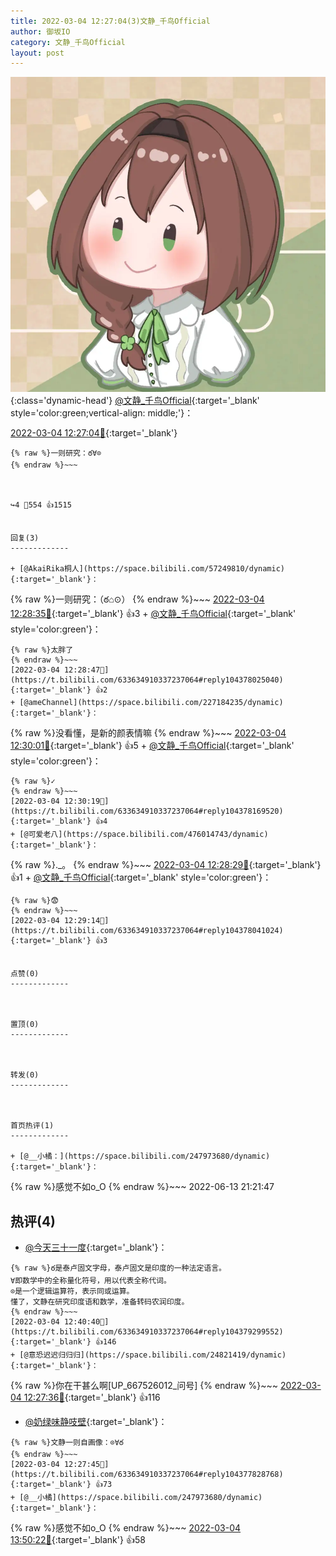 ```yaml
---
title: 2022-03-04 12:27:04(3)文静_千鸟Official
author: 御坂IO
category: 文静_千鸟Official
layout: post
---
```


![img](/images/ac7482ed1b9a7f203dc68c0c4a77c488a27b108a.jpg){:class='dynamic-head'}
[@文静_千鸟Official](https://space.bilibili.com/667526012/dynamic){:target='_blank' style='color:green;vertical-align: middle;'}：

[2022-03-04 12:27:04🔗](https://t.bilibili.com/633634910337237064){:target='_blank'}

~~~
{% raw %}一则研究：ఠ∀⊙
{% endraw %}~~~



↪️4 💬554 👍1515


回复(3)
-------------

+ [@AkaiRika桐人](https://space.bilibili.com/57249810/dynamic){:target='_blank'}：
~~~
{% raw %}一则研究：（ఠ⌂⊙）
{% endraw %}~~~
[2022-03-04 12:28:35🔗](https://t.bilibili.com/633634910337237064#reply104377941952){:target='_blank'} 👍3
    + [@文静_千鸟Official](https://space.bilibili.com/667526012/dynamic){:target='_blank' style='color:green'}：
~~~
{% raw %}太胖了
{% endraw %}~~~
[2022-03-04 12:28:47🔗](https://t.bilibili.com/633634910337237064#reply104378025040){:target='_blank'} 👍2
+ [@ameChannel](https://space.bilibili.com/227184235/dynamic){:target='_blank'}：
~~~
{% raw %}没看懂，是新的颜表情嘛
{% endraw %}~~~
[2022-03-04 12:30:01🔗](https://t.bilibili.com/633634910337237064#reply104377997088){:target='_blank'} 👍5
    + [@文静_千鸟Official](https://space.bilibili.com/667526012/dynamic){:target='_blank' style='color:green'}：
~~~
{% raw %}✓
{% endraw %}~~~
[2022-03-04 12:30:19🔗](https://t.bilibili.com/633634910337237064#reply104378169520){:target='_blank'} 👍4
+ [@可爱老八](https://space.bilibili.com/476014743/dynamic){:target='_blank'}：
~~~
{% raw %}._。
{% endraw %}~~~
[2022-03-04 12:28:29🔗](https://t.bilibili.com/633634910337237064#reply104378083872){:target='_blank'} 👍1
    + [@文静_千鸟Official](https://space.bilibili.com/667526012/dynamic){:target='_blank' style='color:green'}：
~~~
{% raw %}😨
{% endraw %}~~~
[2022-03-04 12:29:14🔗](https://t.bilibili.com/633634910337237064#reply104378041024){:target='_blank'} 👍3


点赞(0)
-------------



置顶(0)
-------------



转发(0)
-------------



首页热评(1)
-------------

+ [@__小橘：](https://space.bilibili.com/247973680/dynamic){:target='_blank'}：
~~~
{% raw %}感觉不如o_O
{% endraw %}~~~
2022-06-13 21:21:47


热评(4)
-------------

+ [@今天三十一度](https://space.bilibili.com/4478586/dynamic){:target='_blank'}：
~~~
{% raw %}ఠ是泰卢固文字母，泰卢固文是印度的一种法定语言。
∀即数学中的全称量化符号，用以代表全称代词。
⊙是一个逻辑运算符，表示同或运算。
懂了，文静在研究印度语和数学，准备转码农润印度。
{% endraw %}~~~
[2022-03-04 12:40:40🔗](https://t.bilibili.com/633634910337237064#reply104379299552){:target='_blank'} 👍146
+ [@意恐迟迟归归归](https://space.bilibili.com/24821419/dynamic){:target='_blank'}：
~~~
{% raw %}你在干甚么啊[UP_667526012_问号]
{% endraw %}~~~
[2022-03-04 12:27:36🔗](https://t.bilibili.com/633634910337237064#reply104377742560){:target='_blank'} 👍116
+ [@奶绿味静吱壁](https://space.bilibili.com/8900706/dynamic){:target='_blank'}：
~~~
{% raw %}文静一则自画像：⊙∀ఠ
{% endraw %}~~~
[2022-03-04 12:27:45🔗](https://t.bilibili.com/633634910337237064#reply104377828768){:target='_blank'} 👍73
+ [@__小橘](https://space.bilibili.com/247973680/dynamic){:target='_blank'}：
~~~
{% raw %}感觉不如o_O
{% endraw %}~~~
[2022-03-04 13:50:22🔗](https://t.bilibili.com/633634910337237064#reply104385800768){:target='_blank'} 👍58


